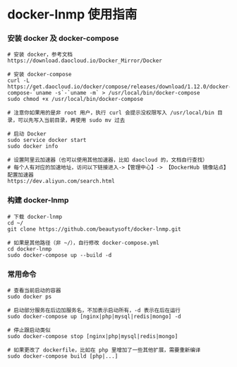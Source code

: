 # docker-lnmp 使用指南

### 安装 docker 及 docker-compose

    # 安装 docker，参考文档
    https://download.daocloud.io/Docker_Mirror/Docker
    
    # 安装 docker-compose
    curl -L https://get.daocloud.io/docker/compose/releases/download/1.12.0/docker-compose-`uname -s`-`uname -m` > /usr/local/bin/docker-compose
    sudo chmod +x /usr/local/bin/docker-compose
    
    # 注意你如果用的是非 root 用户，执行 curl 会提示没权限写入 /usr/local/bin 目录，可以先写入当前目录，再使用 sudo mv 过去
    
    # 启动 Docker
    sudo service docker start
    sudo docker info
    
    # 设置阿里云加速器（也可以使用其他加速器，比如 daocloud 的，文档自行查找）
    # 每个人有对应的加速地址，访问以下链接进入->【管理中心】-> 【DockerHub 镜像站点】配置加速器
    https://dev.aliyun.com/search.html
    
### 构建 docker-lnmp

    # 下载 docker-lnmp
    cd ~/
    git clone https://github.com/beautysoft/docker-lnmp.git

    # 如果是其他路径（非 ~/），自行修改 docker-compose.yml
    cd docker-lnmp
    sudo docker-compose up --build -d
    
### 常用命令

    # 查看当前启动的容器
    sudo docker ps
    
    # 启动部分服务在后边加服务名，不加表示启动所有，-d 表示在后在运行
    sudo docker-compose up [nginx|php|mysql|redis|mongo] -d
    
    # 停止跟启动类似
    sudo docker-compose stop [nginx|php|mysql|redis|mongo]
    
    # 如果更改了 dockerfile，比如在 php 里增加了一些其他扩展，需要重新编译
    sudo docker-compose build [php|...]
